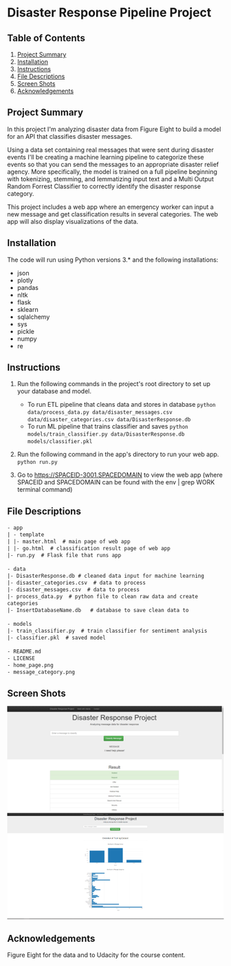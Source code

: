 # Disaster Response Pipeline Project

## Table of Contents
1. [Project Summary](#summary)
2. [Installation](#installation)
3. [Instructions](#instructions)
4. [File Descriptions](#files)
5. [Screen Shots](#screenshots)
6. [Acknowledgements](#acknowledgements)

## Project Summary <a name="summary"></a>
In this project I'm analyzing disaster data from Figure Eight to build a model for an API that classifies disaster messages.

Using a data set containing real messages that were sent during disaster events I'll be creating a machine learning pipeline to categorize these events so that you can send the messages to an appropriate disaster relief agency.  More specifically, the model is trained on a full pipeline beginning with tokenizing, stemming, and lemmatizing input text and a Multi Output Random Forrest Classifier to correctly identify the disaster response category.  

This project includes a web app where an emergency worker can input a new message and get classification results in several categories. The web app will also display visualizations of the data.

## Installation <a name="installation"></a>
The code will run using Python versions 3.\* and the following installations:
- json
- plotly
- pandas
- nltk
- flask
- sklearn
- sqlalchemy
- sys
- pickle
- numpy
- re

## Instructions <a name="instructions"></a>
1. Run the following commands in the project's root directory to set up your database and model.

    - To run ETL pipeline that cleans data and stores in database
        `python data/process_data.py data/disaster_messages.csv data/disaster_categories.csv data/DisasterResponse.db`
    - To run ML pipeline that trains classifier and saves
        `python models/train_classifier.py data/DisasterResponse.db models/classifier.pkl`

2. Run the following command in the app's directory to run your web app.
    `python run.py`

3. Go to https://SPACEID-3001.SPACEDOMAIN to view the web app (where SPACEID and SPACEDOMAIN can be found with the env | grep WORK terminal command)

## File Descriptions <a name="files"></a>

```
- app
| - template
| |- master.html  # main page of web app
| |- go.html  # classification result page of web app
|- run.py  # Flask file that runs app

- data
|- DisasterResponse.db # cleaned data input for machine learning
|- disaster_categories.csv  # data to process 
|- disaster_messages.csv  # data to process
|- process_data.py	# python file to clean raw data and create categories
|- InsertDatabaseName.db   # database to save clean data to

- models
|- train_classifier.py  # train classifier for sentiment analysis
|- classifier.pkl  # saved model 

- README.md
- LICENSE
- home_page.png
- message_category.png
```

## Screen Shots <a name="screenshots"></a>
![Message Categorization](message_category.png)
![Home Page](home_page.png)

## Acknowledgements <a name="acknowledgements"></a>
Figure Eight for the data and to Udacity for the course content.